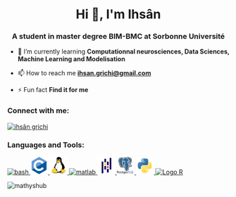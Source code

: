 <h1 align="center">Hi 👋, I'm Ihsân</h1>
<h3 align="center">A student in master degree BIM-BMC at Sorbonne Université</h3>

- 🌱 I’m currently learning **Computationnal neurosciences, Data Sciences, Machine Learning and Modelisation**

- 📫 How to reach me **ihsan.grichi@gmail.com**

- ⚡ Fun fact **Find it for me**

<h3 align="left">Connect with me:</h3>
<p align="left">
<a href="[https://linkedin.com/in/ihsân grichi](https://www.linkedin.com/in/ihs%C3%A2n-grichi-6b36b1252/)" target="blank"><img align="center" src="https://raw.githubusercontent.com/rahuldkjain/github-profile-readme-generator/master/src/images/icons/Social/linked-in-alt.svg" alt="ihsân grichi" height="30" width="40" /></a>
</p>

<h3 align="left">Languages and Tools:</h3>
<p align="left"> <a href="https://www.gnu.org/software/bash/" target="_blank" rel="noreferrer"> <img src="https://www.vectorlogo.zone/logos/gnu_bash/gnu_bash-icon.svg" alt="bash" width="40" height="40"/> </a> <a href="https://www.cprogramming.com/" target="_blank" rel="noreferrer"> <img src="https://raw.githubusercontent.com/devicons/devicon/master/icons/c/c-original.svg" alt="c" width="40" height="40"/> </a> <a href="https://www.linux.org/" target="_blank" rel="noreferrer"> <img src="https://raw.githubusercontent.com/devicons/devicon/master/icons/linux/linux-original.svg" alt="linux" width="40" height="40"/> </a> <a href="https://www.mathworks.com/" target="_blank" rel="noreferrer"> <img src="https://upload.wikimedia.org/wikipedia/commons/2/21/Matlab_Logo.png" alt="matlab" width="40" height="40"/> </a> <a href="https://pandas.pydata.org/" target="_blank" rel="noreferrer"> <img src="https://raw.githubusercontent.com/devicons/devicon/2ae2a900d2f041da66e950e4d48052658d850630/icons/pandas/pandas-original.svg" alt="pandas" width="40" height="40"/> </a> <a href="https://www.postgresql.org" target="_blank" rel="noreferrer"> <img src="https://raw.githubusercontent.com/devicons/devicon/master/icons/postgresql/postgresql-original-wordmark.svg" alt="postgresql" width="40" height="40"/> </a> <a href="https://www.python.org" target="_blank" rel="noreferrer"> <img src="https://raw.githubusercontent.com/devicons/devicon/master/icons/python/python-original.svg" alt="python" width="40" height="40"/>
<img src="https://cdn.discordapp.com/attachments/941269718495539310/1153758761144565882/R_logo.svg.png" alt="Logo R" width="40" height="40/>
<img src="https://cdn.discordapp.com/attachments/941269718495539310/1153764053794177124/1393093-middle.png" alt="Rstudio" width="40" height="40"/> </a> </p>

<p align="left"> <img src="https://komarev.com/ghpvc/?username=ihsangr&label=Profile%20views&color=0e75b6&style=flat" alt="mathyshub" /> </p>

